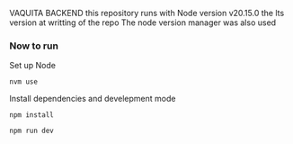 VAQUITA BACKEND
this repository runs with Node version v20.15.0 the lts version at writting of the repo
The node version manager was also used

### Now to run

Set up Node
```shell
nvm use
```
Install dependencies and develepment mode
```shell
npm install
```

```shell
npm run dev
```
